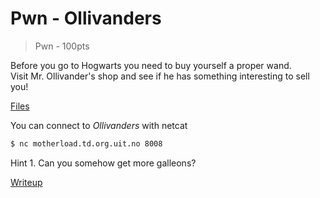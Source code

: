 # Pwn - Ollivanders
> Pwn - 100pts

Before you go to Hogwarts you need to buy yourself a proper wand. <br>
Visit Mr. Ollivander's shop and see if he has something interesting to sell you!

[Files](src/ollivanders)

You can connect to *Ollivanders* with netcat
```bash
$ nc motherload.td.org.uit.no 8008
```

Hint 1. Can you somehow get more galleons?

[Writeup](writeup/writeup.md)
